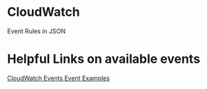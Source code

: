 # CloudWatch
Event Rules in JSON
# Helpful Links on available events
[CloudWatch Events Event Examples](https://docs.aws.amazon.com/AmazonCloudWatch/latest/events/EventTypes.html)
